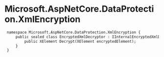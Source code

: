 # Microsoft.AspNetCore.DataProtection.XmlEncryption

``` diff
 namespace Microsoft.AspNetCore.DataProtection.XmlEncryption {
     public sealed class EncryptedXmlDecryptor : IInternalEncryptedXmlDecryptor, IXmlDecryptor {
         public XElement Decrypt(XElement encryptedElement);
     }
 }
```

